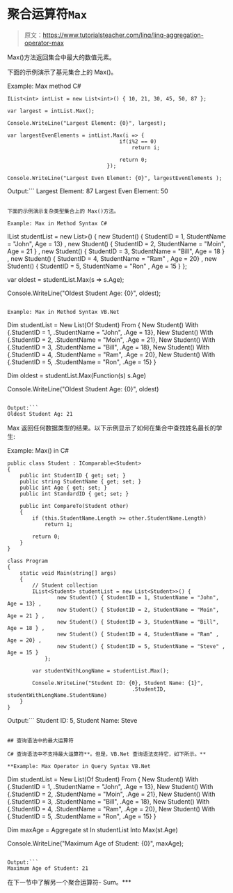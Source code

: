 # 聚合运算符`Max`

> 原文：<https://www.tutorialsteacher.com/linq/linq-aggregation-operator-max>

Max()方法返回集合中最大的数值元素。

下面的示例演示了基元集合上的 Max()。

Example: Max method C#

```
IList<int> intList = new List<int>() { 10, 21, 30, 45, 50, 87 };

var largest = intList.Max();

Console.WriteLine("Largest Element: {0}", largest);

var largestEvenElements = intList.Max(i => {
			                        if(i%2 == 0)
				                        return i;

			                        return 0;
		                        });

Console.WriteLine("Largest Even Element: {0}", largestEvenElements );
```

Output:```
Largest Element: 87
Largest Even Element: 50
```

下面的示例演示复杂类型集合上的 Max()方法。

Example: Max in Method Syntax C#

```
IList<Student> studentList = new List<Student>>() { 
        new Student() { StudentID = 1, StudentName = "John", Age = 13} ,
        new Student() { StudentID = 2, StudentName = "Moin",  Age = 21 } ,
        new Student() { StudentID = 3, StudentName = "Bill",  Age = 18 } ,
        new Student() { StudentID = 4, StudentName = "Ram" , Age = 20} ,
        new Student() { StudentID = 5, StudentName = "Ron" , Age = 15 } 
    };

var oldest = studentList.Max(s => s.Age);

Console.WriteLine("Oldest Student Age: {0}", oldest);
```

Example: Max in Method Syntax VB.Net

```
Dim studentList = New List(Of Student) From {
        New Student() With {.StudentID = 1, .StudentName = "John", .Age = 13},
        New Student() With {.StudentID = 2, .StudentName = "Moin", .Age = 21},
        New Student() With {.StudentID = 3, .StudentName = "Bill", .Age = 18},
        New Student() With {.StudentID = 4, .StudentName = "Ram", .Age = 20},
        New Student() With {.StudentID = 5, .StudentName = "Ron", .Age = 15}
}

Dim oldest = studentList.Max(Function(s) s.Age)

Console.WriteLine("Oldest Student Age: {0}", oldest)
```

Output:```
Oldest Student Ag: 21
```

Max 返回任何数据类型的结果。以下示例显示了如何在集合中查找姓名最长的学生:

Example: Max() in C#

```
public class Student : IComparable<Student> 
{
    public int StudentID { get; set; }
    public string StudentName { get; set; }
    public int Age { get; set; }
    public int StandardID { get; set; }

    public int CompareTo(Student other)
    {
        if (this.StudentName.Length >= other.StudentName.Length)
            return 1;

        return 0;
    }
}

class Program
{
    static void Main(string[] args)
    {
        // Student collection
        IList<Student> studentList = new List<Student>>() { 
                new Student() { StudentID = 1, StudentName = "John", Age = 13} ,
                new Student() { StudentID = 2, StudentName = "Moin",  Age = 21 } ,
                new Student() { StudentID = 3, StudentName = "Bill",  Age = 18 } ,
                new Student() { StudentID = 4, StudentName = "Ram" , Age = 20} ,
                new Student() { StudentID = 5, StudentName = "Steve" , Age = 15 } 
            };

        var studentWithLongName = studentList.Max();

        Console.WriteLine("Student ID: {0}, Student Name: {1}", 
                                        .StudentID, studentWithLongName.StudentName)
    }
}
```

Output:```
Student ID: 5, Student Name: Steve
```*Note:**You can use Min extension method/operator the same way as Max.* *按照上面的例子，要找到名字最长的学生，需要实现 IComparable <t>接口，在 CompareTo 方法中比较学生名字的长度。现在，您可以使用 Max()方法，该方法将使用 CompareTo 方法来返回适当的结果。</t>

## 查询语法中的最大运算符

C# 查询语法中不支持最大运算符**。但是，VB.Net 查询语法支持它，如下所示。**

**Example: Max Operator in Query Syntax VB.Net

```
Dim studentList = New List(Of Student) From {
        New Student() With {.StudentID = 1, .StudentName = "John", .Age = 13},
        New Student() With {.StudentID = 2, .StudentName = "Moin", .Age = 21},
        New Student() With {.StudentID = 3, .StudentName = "Bill", .Age = 18},
        New Student() With {.StudentID = 4, .StudentName = "Ram", .Age = 20},
        New Student() With {.StudentID = 5, .StudentName = "Ron", .Age = 15}
}

Dim maxAge = Aggregate st In studentList Into Max(st.Age)

Console.WriteLine("Maximum Age of Student: {0}", maxAge);
```

Output:```
Maximum Age of Student: 21
```

在下一节中了解另一个聚合运算符- Sum。***